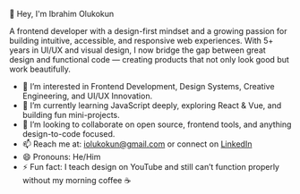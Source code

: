 👋 Hey, I'm Ibrahim Olukokun

A frontend developer with a design-first mindset and a growing passion for building intuitive, accessible, and responsive web experiences. With 5+ years in UI/UX and visual design, I now bridge the gap between great design and functional code — creating products that not only look good but work beautifully.

- 👀 I’m interested in Frontend Development, Design Systems, Creative Engineering, and UI/UX Innovation.
- 🌱 I’m currently learning JavaScript deeply, exploring React & Vue, and building fun mini-projects.
- 💞️ I’m looking to collaborate on open source, frontend tools, and anything design-to-code focused.
- 📫 Reach me at: [iolukokun@gmail.com](mailto:iolukokun@gmail.com) or connect on [LinkedIn](https://www.linkedin.com/in/ibrahimolukokun)
- 😄 Pronouns: He/Him
- ⚡ Fun fact: I teach design on YouTube and still can’t function properly without my morning coffee ☕️

<!---
ibrahimolukokun/ibrahimolukokun is a ✨ special ✨ repository because its `README.md` (this file) appears on your GitHub profile.
You can click the Preview link to take a look at your changes.
--->
